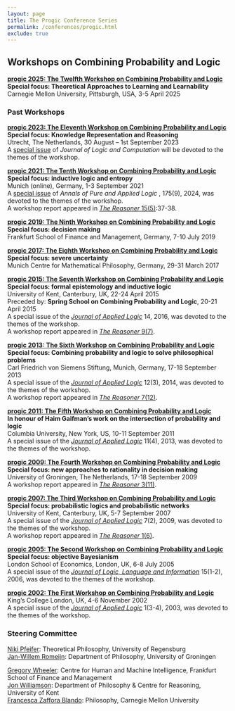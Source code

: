 ```yaml
---
layout: page
title: The Progic Conference Series
permalink: /conferences/progic.html
exclude: true
---
```



## Workshops on Combining Probability and Logic

**[progic 2025: The Twelfth Workshop on Combining Probability and Logic](https://www.cmu.edu/progic2025/)**  
**Special focus: Theoretical Approaches to Learning and Learnability**  
Carnegie Mellon University, Pittsburgh, USA, 3-5 April 2025

### Past Workshops

**[progic 2023: The Eleventh Workshop on Combining Probability and Logic](https://progic2023.sites.uu.nl/)**  
**Special focus: Knowledge Representation and Reasoning**  
Utrecht, The Netherlands, 30 August – 1st September 2023  
A [special issue](https://academic.oup.com/logcom/pages/cfp-combining-probability-and-logic) of _Journal of Logic and Computation_ will be devoted to the themes of the workshop.  

**[progic 2021: The Tenth Workshop on Combining Probability and Logic](https://www.fatil.philosophie.uni-muenchen.de/events/defence_inductive_logic/index.html)**  
**Special focus: inductive logic and entropy**  
Munich (online), Germany, 1-3 September 2021  
A [special issue](https://www.sciencedirect.com/journal/annals-of-pure-and-applied-logic/vol/175/issue/9) of _Annals of Pure and Applied Logic_ , 175(9), 2024, was devoted to the themes of the workshop.   
A workshop report appeared in [_The Reasoner_ 15(5)](http://blogs.kent.ac.uk/thereasoner/files/2021/11/TheReasoner-155.pdf):37-38.

**[progic 2019: The Ninth Workshop on Combining Probability and Logic](https://hmi.frankfurt-school.de/events/progic-2019/)**  
**Special focus: decision making**  
Frankfurt School of Finance and Management, Germany, 7-10 July 2019

**[progic 2017: The Eighth Workshop on Combining Probability and Logic](http://www.progic2017.philosophie.uni-muenchen.de/index.html)**  
**Special focus: severe uncertainty**  
Munich Centre for Mathematical Philosophy, Germany, 29-31 March 2017

**[progic 2015: The Seventh Workshop on Combining Probability and Logic](http://blogs.kent.ac.uk/jonw/conferences/progic/progic-2015/ "Progic 2015")**  
**Special focus: formal epistemology and inductive logic**  
University of Kent, Canterbury, UK, 22-24 April 2015  
Preceded by: **Spring School on Combining Probability and Logic**, 20-21 April 2015  
A special issue of the _[Journal of Applied Logic](http://www.sciencedirect.com/science/journal/15708683/14)_ 14, 2016, was devoted to the themes of the workshop.  
A workshop report appeared in [_The Reasoner_ 9(7)](http://blogs.kent.ac.uk/thereasoner/files/2015/01/TheReasoner-97.pdf).

**[progic 2013: The Sixth Workshop on Combining Probability and Logic](http://www.pfeifer-research.de/progic/)**  
**Special focus: Combining probability and logic to solve philosophical problems**  
Carl Friedrich von Siemens Stiftung, Munich, Germany, 17-18 September 2013  
A special issue of the _[Journal of Applied Logic](http://www.sciencedirect.com/science/journal/15708683/12/3)_ 12(3), 2014, was devoted to the themes of the workshop.  
A workshop report appeared in [_The Reasoner_ 7(12)](https://research.kent.ac.uk/reasoning/wp-content/uploads/sites/1804/2019/06/TheReasoner-712.pdf).

**[progic 2011: The Fifth Workshop on Combining Probability and Logic](https://sites.google.com/site/progicconference2011/)**  
**In honour of Haim Gaifman’s work on the intersection of probability and logic**  
Columbia University, New York, US, 10-11 September 2011  
A special issue of the _[Journal of Applied Logic](http://www.sciencedirect.com/science/journal/15708683)_ 11(4), 2013, was devoted to the themes of the workshop.

**[progic 2009: The Fourth Workshop on Combining Probability and Logic](http://www.philos.rug.nl/progic2009/)**  
**Special focus: new approaches to rationality in decision making**  
University of Groningen, The Netherlands, 17-18 September 2009  
A workshop report appeared in [_The Reasoner_ 3(11)](https://research.kent.ac.uk/reasoning/wp-content/uploads/sites/1804/2019/06/TheReasoner-311.pdf).

**[progic 2007: The Third Workshop on Combining Probability and Logic](http://blogs.kent.ac.uk/jonw/conferences/progic/progic-2007/ "Progic 2007")**  
**Special focus: probabilistic logics and probabilistic networks**  
University of Kent, Canterbury, UK, 5-7 September 2007  
A special issue of the _[Journal of Applied Logic](http://www.journals.elsevier.com/journal-of-applied-logic/)_ 7(2), 2009, was devoted to the themes of the workshop.  
A workshop report appeared in [_The Reasoner_ 1(6)](https://research.kent.ac.uk/reasoning/wp-content/uploads/sites/1804/2019/06/TheReasoner-16.pdf).

**[progic 2005: The Second Workshop on Combining Probability and Logic](http://blogs.kent.ac.uk/jonw/conferences/progic/progic-2005/ "Progic 2005")**  
**Special focus: objective Bayesianism**  
London School of Economics, London, UK, 6-8 July 2005  
A special issue of the [_Journal of Logic, Language and Information_](http://www.springerlink.com/content/1572-9583/) 15(1-2), 2006, was devoted to the themes of the workshop.

**[progic 2002: The First Workshop on Combining Probability and Logic](http://blogs.kent.ac.uk/jonw/progic-2002/ "Progic 2002")**  
King’s College London, UK, 4-6 November 2002  
A special issue of the _[Journal of Applied Logic](http://www.journals.elsevier.com/journal-of-applied-logic/)_ 1(3-4), 2003, was devoted to the themes of the workshop.

### Steering Committee

[Niki Pfeifer](https://homepages.uni-regensburg.de/~pfn23853/): Theoretical Philosophy, University of Regensburg  
[Jan-Willem Romeijn](https://romeijn.web.rug.nl/): Department of Philosophy, University of Groningen  
<!-- [Marta Sznajder](https://www.mcmp.philosophie.uni-muenchen.de/people/faculty/sznajder/index.html): Munich Center for Mathematical Philosophy  -->
[Gregory Wheeler](http://gregorywheeler.org/): Centre for Human and Machine Intelligence, Frankfurt School of Finance and Management  
[Jon Williamson](https://jonwilliamson.uk/): Department of Philosophy & Centre for Reasoning, University of Kent  
[Francesca Zaffora Blando](https://francescazafforablando.com/): Philosophy, Carnegie Mellon University


